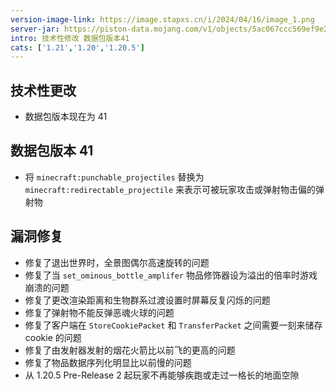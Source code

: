 ```yaml
---
version-image-link: https://image.stapxs.cn/i/2024/04/16/image_1.png
server-jar: https://piston-data.mojang.com/v1/objects/5ac067ccc569ef9e2177cf4331c8e82d3e072692/server.jar
intro: 技术性修改 数据包版本41
cats: ['1.21','1.20','1.20.5']
---
```

## 技术性更改
* 数据包版本现在为 41

## 数据包版本 41
* 将 `minecraft:punchable_projectiles` 替换为 `minecraft:redirectable_projectile` 来表示可被玩家攻击或弹射物击偏的弹射物

## 漏洞修复
* 修复了退出世界时，全景图偶尔高速旋转的问题
* 修复了当 `set_ominous_bottle_amplifer` 物品修饰器设为溢出的倍率时游戏崩溃的问题
* 修复了更改渲染距离和生物群系过渡设置时屏幕反复闪烁的问题
* 修复了弹射物不能反弹恶魂火球的问题
* 修复了客户端在 `StoreCookiePacket` 和 `TransferPacket` 之间需要一刻来储存 cookie 的问题
* 修复了由发射器发射的烟花火箭比以前飞的更高的问题
* 修复了物品数据序列化明显比以前慢的问题
* 从 1.20.5 Pre-Release 2 起玩家不再能够疾跑或走过一格长的地面空隙

